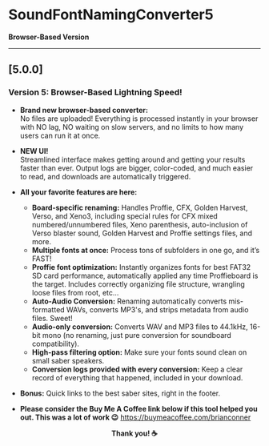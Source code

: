 # SoundFontNamingConverter5

**Browser-Based Version**

---

## [5.0.0]

### **Version 5: Browser-Based Lightning Speed!**

- **Brand new browser-based converter:**  
  No files are uploaded! Everything is processed instantly in your browser with NO lag, NO waiting on slow servers, and no limits to how many users can run it at once.

- **NEW UI!**  
  Streamlined interface makes getting around and getting your results faster than ever. Output logs are bigger, color-coded, and much easier to read, and downloads are automatically triggered.

- **All your favorite features are here:**
  - **Board-specific renaming:** Handles Proffie, CFX, Golden Harvest, Verso, and Xeno3, including special rules for CFX mixed numbered/unnumbered files, Xeno parenthesis, auto-inclusion of Verso blaster sound, Golden Harvest and Proffie settings files, and more.
  - **Multiple fonts at once:** Process tons of subfolders in one go, and it’s FAST!
  - **Proffie font optimization:** Instantly organizes fonts for best FAT32 SD card performance, automatically applied any time Proffieboard is the target. Includes correctly organizing file structure, wrangling loose files from root, etc...
  - **Auto-Audio Conversion:** Renaming automatically converts mis-formatted WAVs, converts MP3's, and strips metadata from audio files. Sweet!
  - **Audio-only conversion:** Converts WAV and MP3 files to 44.1kHz, 16-bit mono (no renaming, just pure conversion for soundboard compatibility).
  - **High-pass filtering option:** Make sure your fonts sound clean on small saber speakers.
  - **Conversion logs provided with every conversion:** Keep a clear record of everything that happened, included in your download.

- **Bonus:** Quick links to the best saber sites, right in the footer.

- **Please consider the Buy Me A Coffee link below if this tool helped you out. This was a lot of work 😉**
https://buymeacoffee.com/brianconner
<p align="center"><strong>Thank you! ☕</strong></p>
